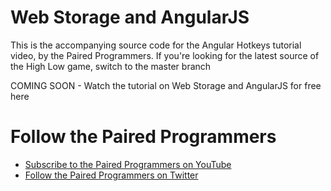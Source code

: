 <h1>Web Storage and AngularJS</h1>

<p>This is the accompanying source code for the Angular Hotkeys tutorial video, by the Paired Programmers.  If you're looking for the latest source of the High Low game, switch to the master branch</p>

<p>COMING SOON - Watch the tutorial on Web Storage and AngularJS for free here</p>

<h1>Follow the Paired Programmers</h1>
<ul>
  <li><a href="https://www.youtube.com/channel/UCyFgdOQhteO_EWAQKh7zOvA">Subscribe to the Paired Programmers on YouTube</a></li>
  <li><a href="https://twitter.com/PairedPrgmrs">Follow the Paired Programmers on Twitter</a></li>
</ul>

